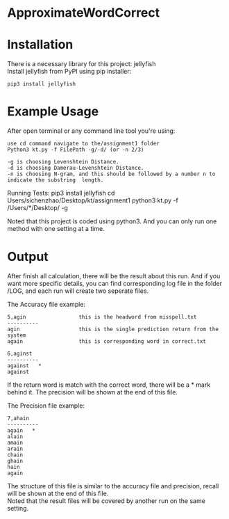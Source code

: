 # ApproximateWordCorrect

# Installation

There is a necessary library for this project: jellyfish  
Install jellyfish from PyPI using pip installer:

	pip3 install jellyfish

# Example Usage

After open terminal or any command line tool you're using:  

	use cd command navigate to the/assignment1 folder 
	Python3 kt.py -f FilePath -g/-d/ (or -n 2/3)

	-g is choosing Levenshtein Distance.
	-d is choosing Damerau-Levenshtein Distance.
	-n is choosing N-gram, and this should be followed by a number n to indicate the substring  length.

Running Tests:
	pip3 install jellyfish
	cd Users/sichenzhao/Desktop/kt/assignment1
	python3 kt.py -f /Users/*/Desktop/ -g

Noted that this project is coded using python3. And you can only run one method with one setting at a time.

# Output

After finish all calculation, there will be the result about this run. And if you want more specific details, you can find corresponding log file in the folder /LOG, and each run will create two seperate files. 

The Accuracy file example:  

	5,agin                 this is the headword from misspell.txt  
	----------  
	agin                   this is the single prediction return from the system  
	again                  this is corresponding word in correct.txt  

	6,aginst
	----------  
	against   * 
	against 

If the return word is match with the correct word, there will be a * mark behind it. The precision will be shown at the end of this file.

The Precision file example:  

	7,ahain
	----------  
	again   *  
	alain
	amain
	arain
	chain
	ghain
	hain
	again

The structure of this file is similar to the accuracy file and precision, recall will be shown at the end of this file.  
Noted that the result files will be covered by another run on the same setting.
